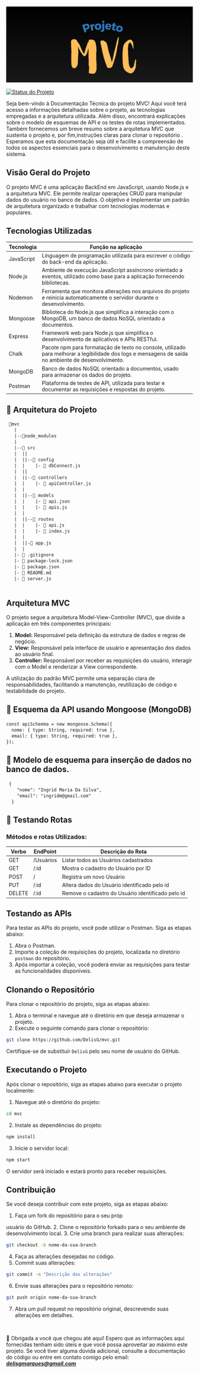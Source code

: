 ![](./biblioteca/logo1.png)

[![Status do Projeto](https://img.shields.io/badge/Status-Concluido-brightgreen?color=yellow)](#)

Seja bem-vindo à Documentação Técnica do projeto MVC! Aqui você terá acesso a informações detalhadas sobre o projeto, as tecnologias empregadas e a arquitetura utilizada. Além disso, encontrará explicações sobre o modelo de esquemas de API e os testes de rotas implementados. Também fornecemos  um breve resumo sobre a arquitetura MVC que sustenta o projeto e, por fim,instruções claras para clonar o repositório . Esperamos que esta documentação seja útil e facilite a compreensão de todos os aspectos essenciais para o desenvolvimento e manutenção deste sistema.

## Visão Geral do Projeto

O projeto MVC é uma aplicação BackEnd em JavaScript, usando Node.js e a arquitetura MVC. Ele permite realizar operações CRUD para manipular dados do usuário no banco de dados. O objetivo é implementar um padrão de arquitetura organizado e trabalhar com tecnologias modernas e populares.

## Tecnologias Utilizadas

| Tecnologia | Função na aplicação                                                                                                                                  |
| ---------- | ---------------------------------------------------------------------------------------------------------------------------------------------------- |
| JavaScript | Linguagem de programação utilizada para escrever o código do back-end da aplicação.                                                                  |
| Node.js    | Ambiente de execução JavaScript assíncrono orientado a eventos, utilizado como base para a aplicação fornecendo bibliotecas.                         |
| Nodemon    | Ferramenta que monitora alterações nos arquivos do projeto e reinicia automaticamente o servidor durante o desenvolvimento.                          |
| Mongoose   | Biblioteca do Node.js que simplifica a interação com o MongoDB, um banco de dados NoSQL orientado a documentos.                                      |
| Express    | Framework web para Node.js que simplifica o desenvolvimento de aplicativos e APIs RESTful.                                                           |
| Chalk      | Pacote npm para formatação de texto no console, utilizado para melhorar a legibilidade dos logs e mensagens de saída no ambiente de desenvolvimento. |
| MongoDB    | Banco de dados NoSQL orientado a documentos, usado para armazenar os dados do projeto.                                                               |
| Postman    | Plataforma de testes de API, utilizada para testar e documentar as requisições e respostas do projeto.                                               |

## 📁 Arquitetura do Projeto

```
 📁mvc
   |
   |--📁node_modules
   |
   |--📁 src
   |  ||
   |  ||--📁 config
   |  |    |- 📄 dbConnect.js
   |  ||
   |  ||--📁 controllers
   |  |    |- 📄 apiController.js
   |  |
   |  ||--📁 models
   |  |    |- 📄 api.json
   |  |    |- 📄 apis.js
   |  |
   |  ||--📁 routes
   |  |    |- 📄 api.js
   |  |    |- 📄 index.js
   |  |
   |  ||-📄 app.js
   |  |
   |- 📄 .gitignore
   |- 📄 package-lock.json
   |- 📄 package.json
   |- 📄 README.md
   |- 📄 server.js


```

## Arquitetura MVC

O projeto segue a arquitetura Model-View-Controller (MVC), que divide a aplicação em três componentes principais:

1. **Model:** Responsável pela definição da estrutura de dados e regras de negócio.
2. **View:** Responsável pela interface de usuário e apresentação dos dados ao usuário final.
3. **Controller:** Responsável por receber as requisições do usuário, interagir com o Model e renderizar a View correspondente.

A utilização do padrão MVC permite uma separação clara de responsabilidades, facilitando a manutenção, reutilização de código e testabilidade do projeto.

## :memo: Esquema da API usando Mongoose (MongoDB)

```
const apiScheema = new mongoose.Schema({
  nome: { type: String, required: true },
  email: { type: String, required: true },
});
```
## :memo: Modelo de esquema para inserção de dados no banco de dados.

```
 {
    "nome": "Ingrid Maria Da Silva",
    "email": "ingridm@gmail.com"
  }
```

## :rocket: Testando Rotas

 <h3> Métodos e rotas Utilizados:</h3>

| Verbo  | EndPoint  | Descrição do Rota                                 |
| ------ | --------- | ------------------------------------------------- |
| GET    | /Usuários | Listar todos as Usuários cadastrados              |
| GET    | /:id      | Mostra o cadastro do Usuário por ID               |
| POST   | /         | Registra um novo Usuário                          |
| PUT    | /:id      | Altera dados do Usuário identificado pelo id      |
| DELETE | /:id      | Remove o cadastro do Usuário identificado pelo id |

## Testando as APIs

Para testar as APIs do projeto, você pode utilizar o Postman. Siga as etapas abaixo:

1. Abra o Postman.
2. Importe a coleção de requisições do projeto, localizada no diretório `postman` do repositório.
3. Após importar a coleção, você poderá enviar as requisições para testar as funcionalidades disponíveis.

## Clonando o Repositório

Para clonar o repositório do projeto, siga as etapas abaixo:

1. Abra o terminal e navegue até o diretório em que deseja armazenar o projeto.
2. Execute o seguinte comando para clonar o repositório:

```bash
git clone https://github.com/DelisG/mvc.git
```

Certifique-se de substituir `DelisG` pelo seu nome de usuário do GitHub.

## Executando o Projeto

Após clonar o repositório, siga as etapas abaixo para executar o projeto localmente:

1. Navegue até o diretório do projeto:

```bash
cd mvc
```

2. Instale as dependências do projeto:

```bash
npm install
```

3. Inicie o servidor local:

```bash
npm start
```

O servidor será iniciado e estará pronto para receber requisições.

## Contribuição

Se você deseja contribuir com este projeto, siga as etapas abaixo:

1. Faça um fork do repositório para o seu próp

usuário do GitHub. 2. Clone o repositório forkado para o seu ambiente de desenvolvimento local. 3. Crie uma branch para realizar suas alterações:

```bash
git checkout -b nome-da-sua-branch
```

4. Faça as alterações desejadas no código.
5. Commit suas alterações:

```bash
git commit -m "Descrição das alterações"
```

6. Envie suas alterações para o repositório remoto:

```bash
git push origin nome-da-sua-branch
```

7. Abra um pull request no repositório original, descrevendo suas alterações em detalhes.

<br>


:ribbon: Obrigada a você que chegou até aqui! Espero que as informações aqui fornecidas tenham sido úteis e que você possa aproveitar ao máximo este projeto. Se você tiver alguma dúvida adicional, consulte a documentação do código ou entre em contato comigo pelo email: ***delisgmarques@gmail.com***


